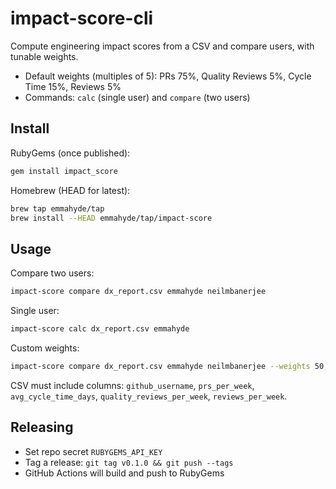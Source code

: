 # impact-score-cli

Compute engineering impact scores from a CSV and compare users, with tunable weights.

- Default weights (multiples of 5): PRs 75%, Quality Reviews 5%, Cycle Time 15%, Reviews 5%
- Commands: `calc` (single user) and `compare` (two users)

## Install

RubyGems (once published):

```bash
gem install impact_score
```

Homebrew (HEAD for latest):

```bash
brew tap emmahyde/tap
brew install --HEAD emmahyde/tap/impact-score
```

## Usage

Compare two users:

```bash
impact-score compare dx_report.csv emmahyde neilmbanerjee
```

Single user:

```bash
impact-score calc dx_report.csv emmahyde
```

Custom weights:

```bash
impact-score compare dx_report.csv emmahyde neilmbanerjee --weights 50,40,5,5
```

CSV must include columns: `github_username`, `prs_per_week`, `avg_cycle_time_days`, `quality_reviews_per_week`, `reviews_per_week`.

## Releasing

- Set repo secret `RUBYGEMS_API_KEY`
- Tag a release: `git tag v0.1.0 && git push --tags`
- GitHub Actions will build and push to RubyGems
